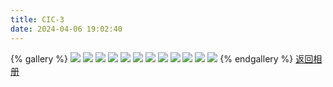 ```yaml
---
title: CIC-3
date: 2024-04-06 19:02:40
---
```

{% gallery %}
![](https://pica.zhimg.com/80/v2-574a33d3e3ad42b12ccf6df679bf1e62_1440w.png?source=d16d100b)
![](https://picx.zhimg.com/80/v2-5b476c58f81c82fc952dedb643e00734_1440w.png?source=d16d100b)
![](https://picx.zhimg.com/80/v2-e5da4f7d42166012933ed2efe2a39cff_1440w.png?source=d16d100b)
![](https://picx.zhimg.com/80/v2-3d715891e53ae5194ce36f27dcff8b84_1440w.png?source=d16d100b)
![](https://pica.zhimg.com/80/v2-8f91b40ded34a7c3699ffa008ecafe3e_1440w.png?source=d16d100b)
![](https://pica.zhimg.com/80/v2-be998be2886a20ee8af219e827d23436_1440w.png?source=d16d100b)
![](https://picx.zhimg.com/80/v2-5b560702653dfae9030a1ada3df99143_1440w.png?source=d16d100b)
![](https://picx.zhimg.com/80/v2-80da966885af5c8d4bfc12afc6767d82_1440w.png?source=d16d100b)
![](https://pica.zhimg.com/80/v2-82d50b06070876d14d0025c9754650d4_1440w.png?source=d16d100b)
![](https://picx.zhimg.com/80/v2-612f3acdea7752ec7005997b8af16280_1440w.png?source=d16d100b)
![](https://picx.zhimg.com/80/v2-536b0dac3973f6694e51e5f82db494e9_1440w.png?source=d16d100b)
![](https://picx.zhimg.com/80/v2-6c149e84c26ae1754da9e5fcb26211f5_1440w.png?source=d16d100b)
{% endgallery %}
[返回相册](/Gallery)